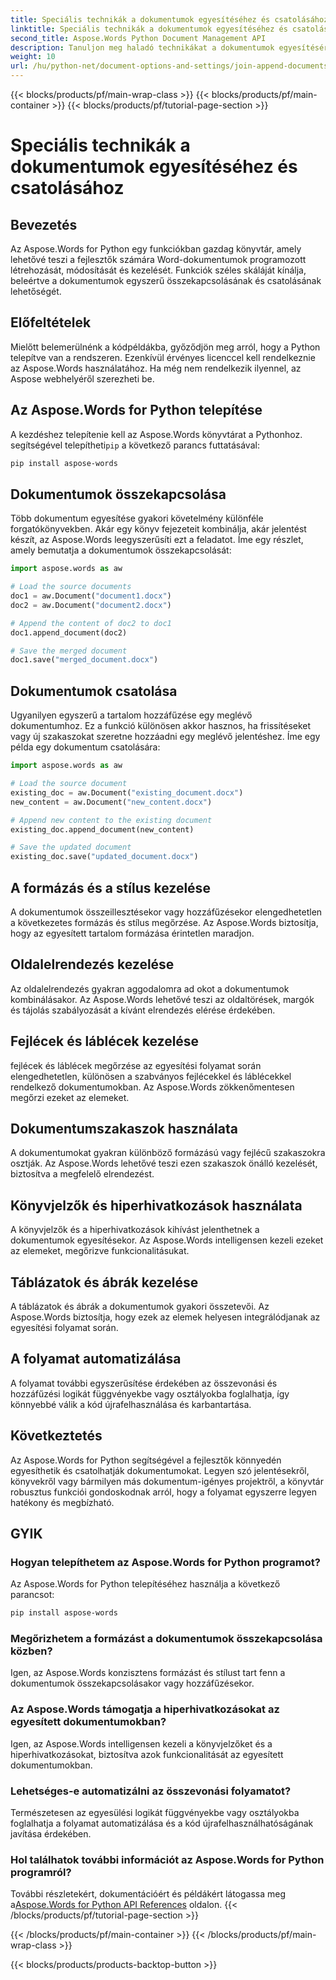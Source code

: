 ```yaml
---
title: Speciális technikák a dokumentumok egyesítéséhez és csatolásához
linktitle: Speciális technikák a dokumentumok egyesítéséhez és csatolásához
second_title: Aspose.Words Python Document Management API
description: Tanuljon meg haladó technikákat a dokumentumok egyesítésére és hozzáfűzésére az Aspose.Words segítségével Pythonban. Útmutató lépésről lépésre kódpéldákkal.
weight: 10
url: /hu/python-net/document-options-and-settings/join-append-documents/
---
```


{{< blocks/products/pf/main-wrap-class >}}
{{< blocks/products/pf/main-container >}}
{{< blocks/products/pf/tutorial-page-section >}}

# Speciális technikák a dokumentumok egyesítéséhez és csatolásához


## Bevezetés

Az Aspose.Words for Python egy funkciókban gazdag könyvtár, amely lehetővé teszi a fejlesztők számára Word-dokumentumok programozott létrehozását, módosítását és kezelését. Funkciók széles skáláját kínálja, beleértve a dokumentumok egyszerű összekapcsolásának és csatolásának lehetőségét.

## Előfeltételek

Mielőtt belemerülnénk a kódpéldákba, győződjön meg arról, hogy a Python telepítve van a rendszeren. Ezenkívül érvényes licenccel kell rendelkeznie az Aspose.Words használatához. Ha még nem rendelkezik ilyennel, az Aspose webhelyéről szerezheti be.

## Az Aspose.Words for Python telepítése

 A kezdéshez telepítenie kell az Aspose.Words könyvtárat a Pythonhoz. segítségével telepítheti`pip` a következő parancs futtatásával:

```bash
pip install aspose-words
```

## Dokumentumok összekapcsolása

Több dokumentum egyesítése gyakori követelmény különféle forgatókönyvekben. Akár egy könyv fejezeteit kombinálja, akár jelentést készít, az Aspose.Words leegyszerűsíti ezt a feladatot. Íme egy részlet, amely bemutatja a dokumentumok összekapcsolását:

```python
import aspose.words as aw

# Load the source documents
doc1 = aw.Document("document1.docx")
doc2 = aw.Document("document2.docx")

# Append the content of doc2 to doc1
doc1.append_document(doc2)

# Save the merged document
doc1.save("merged_document.docx")
```

## Dokumentumok csatolása

Ugyanilyen egyszerű a tartalom hozzáfűzése egy meglévő dokumentumhoz. Ez a funkció különösen akkor hasznos, ha frissítéseket vagy új szakaszokat szeretne hozzáadni egy meglévő jelentéshez. Íme egy példa egy dokumentum csatolására:

```python
import aspose.words as aw

# Load the source document
existing_doc = aw.Document("existing_document.docx")
new_content = aw.Document("new_content.docx")

# Append new content to the existing document
existing_doc.append_document(new_content)

# Save the updated document
existing_doc.save("updated_document.docx")
```

## A formázás és a stílus kezelése

A dokumentumok összeillesztésekor vagy hozzáfűzésekor elengedhetetlen a következetes formázás és stílus megőrzése. Az Aspose.Words biztosítja, hogy az egyesített tartalom formázása érintetlen maradjon.

## Oldalelrendezés kezelése

Az oldalelrendezés gyakran aggodalomra ad okot a dokumentumok kombinálásakor. Az Aspose.Words lehetővé teszi az oldaltörések, margók és tájolás szabályozását a kívánt elrendezés elérése érdekében.

## Fejlécek és láblécek kezelése

fejlécek és láblécek megőrzése az egyesítési folyamat során elengedhetetlen, különösen a szabványos fejlécekkel és láblécekkel rendelkező dokumentumokban. Az Aspose.Words zökkenőmentesen megőrzi ezeket az elemeket.

## Dokumentumszakaszok használata

A dokumentumokat gyakran különböző formázású vagy fejlécű szakaszokra osztják. Az Aspose.Words lehetővé teszi ezen szakaszok önálló kezelését, biztosítva a megfelelő elrendezést.

## Könyvjelzők és hiperhivatkozások használata

A könyvjelzők és a hiperhivatkozások kihívást jelenthetnek a dokumentumok egyesítésekor. Az Aspose.Words intelligensen kezeli ezeket az elemeket, megőrizve funkcionalitásukat.

## Táblázatok és ábrák kezelése

A táblázatok és ábrák a dokumentumok gyakori összetevői. Az Aspose.Words biztosítja, hogy ezek az elemek helyesen integrálódjanak az egyesítési folyamat során.

## A folyamat automatizálása

A folyamat további egyszerűsítése érdekében az összevonási és hozzáfűzési logikát függvényekbe vagy osztályokba foglalhatja, így könnyebbé válik a kód újrafelhasználása és karbantartása.

## Következtetés

Az Aspose.Words for Python segítségével a fejlesztők könnyedén egyesíthetik és csatolhatják dokumentumokat. Legyen szó jelentésekről, könyvekről vagy bármilyen más dokumentum-igényes projektről, a könyvtár robusztus funkciói gondoskodnak arról, hogy a folyamat egyszerre legyen hatékony és megbízható.

## GYIK

### Hogyan telepíthetem az Aspose.Words for Python programot?

Az Aspose.Words for Python telepítéséhez használja a következő parancsot:

```bash
pip install aspose-words
```

### Megőrizhetem a formázást a dokumentumok összekapcsolása közben?

Igen, az Aspose.Words konzisztens formázást és stílust tart fenn a dokumentumok összekapcsolásakor vagy hozzáfűzésekor.

### Az Aspose.Words támogatja a hiperhivatkozásokat az egyesített dokumentumokban?

Igen, az Aspose.Words intelligensen kezeli a könyvjelzőket és a hiperhivatkozásokat, biztosítva azok funkcionalitását az egyesített dokumentumokban.

### Lehetséges-e automatizálni az összevonási folyamatot?

Természetesen az egyesülési logikát függvényekbe vagy osztályokba foglalhatja a folyamat automatizálása és a kód újrafelhasználhatóságának javítása érdekében.

### Hol találhatok további információt az Aspose.Words for Python programról?

 További részletekért, dokumentációért és példákért látogassa meg a[Aspose.Words for Python API References](https://reference.aspose.com/words/python-net/) oldalon.
{{< /blocks/products/pf/tutorial-page-section >}}

{{< /blocks/products/pf/main-container >}}
{{< /blocks/products/pf/main-wrap-class >}}

{{< blocks/products/products-backtop-button >}}
